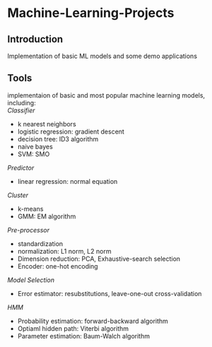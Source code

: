 # Machine-Learning-Projects
## Introduction
Implementation of basic ML models and some demo applications
## Tools
implementaion of basic and most popular machine learning models, including:  
*Classifier*
+ k nearest neighbors  
+ logistic regression: gradient descent  
+ decision tree: ID3 algorithm  
+ naive bayes  
+ SVM: SMO

*Predictor*  
+ linear regression: normal equation  

*Cluster*  
+ k-means  
+ GMM: EM algorithm  

*Pre-processor*  
+ standardization  
+ normalization: L1 norm, L2 norm  
+ Dimension reduction: PCA, Exhaustive-search selection  
+ Encoder: one-hot encoding  

*Model Selection*  
+ Error estimator: resubstitutions, leave-one-out cross-validation  

*HMM*  
+ Probability estimation: forward-backward algorithm  
+ Optiaml hidden path: Viterbi algorithm  
+ Parameter estimation: Baum-Walch algorithm  
